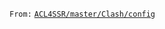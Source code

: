 `From:` [`ACL4SSR/master/Clash/config`](https://github.com/ACL4SSR/ACL4SSR/tree/master/Clash/config)  
